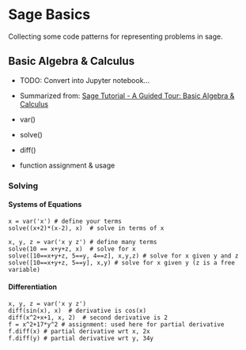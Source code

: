 # Sage Basics

Collecting some code patterns for representing problems in sage.


## Basic Algebra & Calculus

- TODO: Convert into Jupyter notebook...
- Summarized from: [Sage Tutorial - A Guided Tour: Basic Algebra & Calculus](http://doc.sagemath.org/html/en/tutorial/tour_algebra.html)

- var()
- solve()
- diff()
- function assignment & usage

### Solving


#### Systems of Equations

```
x = var('x') # define your terms
solve((x+2)*(x-2), x)  # solve in terms of x

x, y, z = var('x y z') # define many terms
solve(10 == x+y+z, x)  # solve for x
solve([10==x+y+z, 5==y, 4==z], x,y,z) # solve for x given y and z
solve([10==x+y+z, 5==y], x,y) # solve for x given y (z is a free variable)
```

#### Differentiation

```
x, y, z = var('x y z')
diff(sin(x), x)  # derivative is cos(x)
diff(x^2+x+1, x, 2)  # second derivative is 2
f = x^2+17*y^2 # assignment: used here for partial derivative
f.diff(x) # partial derivative wrt x, 2x
f.diff(y) # partial derivative wrt y, 34y
```

####
